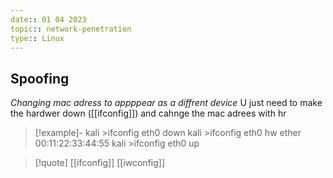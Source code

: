 ```yaml
---
date:: 01 04 2023
topic:: network-penetration
type:: Linux
---
```

## Spoofing 
*Changing mac adress to appppear as a diffrent device*
U just need to make the hardwer down ([[ifconfig]])
and cahnge the mac adrees with hr 
>[!example]-
>kali >ifconfig eth0 down
kali >ifconfig eth0 hw ether 00:11:22:33:44:55
kali >ifconfig eth0 up



>[!quote] [[ifconfig]] [[iwconfig]]